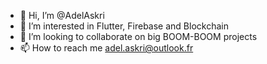 - 👋 Hi, I’m @AdelAskri
- 👀 I’m interested in Flutter, Firebase and Blockchain
- 💞️ I’m looking to collaborate on big BOOM-BOOM projects
- 📫 How to reach me adel.askri@outlook.fr

<!---
AdelAskri/AdelAskri is a ✨ special ✨ repository because its `README.md` (this file) appears on your GitHub profile.
You can click the Preview link to take a look at your changes.
--->
